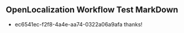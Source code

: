 ## OpenLocalization Workflow Test MarkDown
* ec6541ec-f2f8-4a4e-aa74-0322a06a9afa thanks!

<!--HONumber=Jul16_HO4-->


